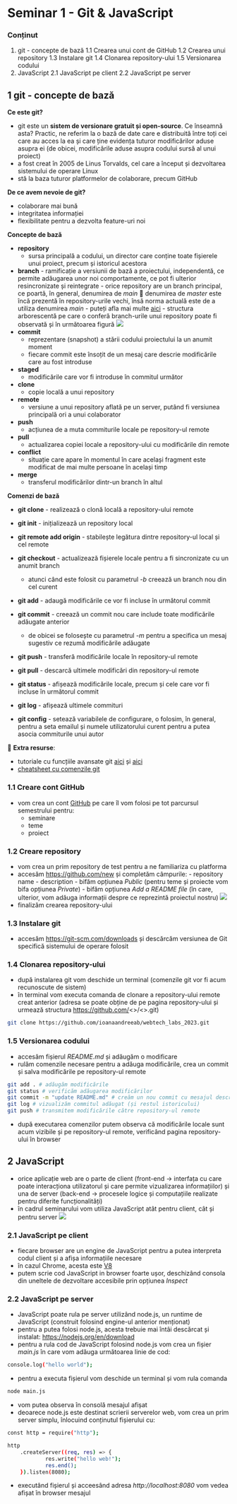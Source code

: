 # Seminar 1 - Git & JavaScript

### Conținut

1. git - concepte de bază
   1.1 Crearea unui cont de GitHub
   1.2 Crearea unui repository
   1.3 Instalare git
   1.4 Clonarea repository-ului
   1.5 Versionarea codului
2. JavaScript
   2.1 JavaScript pe client
   2.2 JavaScript pe server

## 1 git - concepte de bază

**Ce este git?**

- git este un **sistem de versionare gratuit și open-source**. Ce înseamnă asta? Practic, ne referim la o bază de date care e distribuită între toți cei care au acces la ea și care ține evidența tuturor modificărilor aduse asupra ei (de obicei, modificările aduse asupra codului sursă al unui proiect)
- a fost creat în 2005 de Linus Torvalds, cel care a început și dezvoltarea sistemului de operare Linux
- stă la baza tuturor platformelor de colaborare, precum GitHub

**De ce avem nevoie de git?**

- colaborare mai bună
- integritatea informației
- flexibilitate pentru a dezvolta feature-uri noi

**Concepte de bază**

- **repository**
  - sursa principală a codului, un director care conține toate fișierele unui proiect, precum și istoricul acestora
- **branch** - ramificație a versiunii de bază a proiectului, independentă, ce permite adăugarea unor noi comportamente, ce pot fi ulterior resincronizate și reintegrate - orice repository are un branch principal, ce poartă, în general, denumirea de _main_
  🤔 denumirea de _master_ este încă prezentă în repository-urile vechi, însă norma actuală este de a utiliza denumirea _main_ - puteți afla mai multe [aici](https://www.theserverside.com/feature/Why-GitHub-renamed-its-master-branch-to-main) - structura arborescentă pe care o conferă branch-urile unui repository poate fi observată și în următoarea figură
  ![](https://uploads.sitepoint.com/wp-content/uploads/2019/06/155993572204-gitflow.png)
- **commit**
  - reprezentare (snapshot) a stării codului proiectului la un anumit moment
  - fiecare commit este însoțit de un mesaj care descrie modificările care au fost introduse
- **staged**
  - modificările care vor fi introduse în commitul următor
- **clone**
  - copie locală a unui repository
- **remote**
  - versiune a unui repository aflată pe un server, putând fi versiunea principală ori a unui colaborator
- **push**
  - acțiunea de a muta commiturile locale pe repository-ul remote
- **pull**
  - actualizarea copiei locale a repository-ului cu modificările din remote
- **conflict**
  - situație care apare în momentul în care același fragment este modificat de mai multe persoane în același timp
- **merge**
  - transferul modificărilor dintr-un branch în altul

**Comenzi de bază**

- **git clone** - realizează o clonă locală a repository-ului remote
- **git init** - inițializează un repository local
- **git remote add origin** - stabilește legătura dintre repository-ul local și cel remote
- **git checkout** - actualizează fișierele locale pentru a fi sincronizate cu un anumit branch

  - atunci când este folosit cu parametrul _-b_ creează un branch nou din cel curent

- **git add** - adaugă modificările ce vor fi incluse în următorul commit
- **git commit** - creează un commit nou care include toate modificările adăugate anterior
  - de obicei se folosește cu parametrul _-m_ pentru a specifica un mesaj sugestiv ce rezumă modificările adăugate
- **git push** - transferă modificările locale în repository-ul remote
- **git pull** - descarcă ultimele modificări din repository-ul remote
- **git status** - afișează modificările locale, precum și cele care vor fi incluse în următorul commit
- **git log** - afișează ultimele commituri
- **git config** - setează variabilele de configurare, o folosim, în general, pentru a seta emailul și numele utilizatorului curent pentru a putea asocia commiturile unui autor

🤔 **Extra resurse**:

- tutoriale cu funcțiile avansate git [aici](https://www.youtube.com/watch?v=f1wnYdLEpgI) și [aici](https://www.youtube.com/watch?v=ElRzTuYln0M)
- [cheatsheet cu comenzile git](https://education.github.com/git-cheat-sheet-education.pdf)

### 1.1 Creare cont GitHub

- vom crea un cont [GitHub](https://github.com/) pe care îl vom folosi pe tot parcursul semestrului pentru:
  - seminare
  - teme
  - proiect

### 1.2 Creare repository

- vom crea un prim repository de test pentru a ne familiariza cu platforma
- accesăm https://github.com/new și completăm câmpurile: - repository name - description - bifăm opțiunea _Public_ (pentru teme și proiecte vom bifa opțiunea _Private_) - bifăm opțiunea _Add a README file_ (în care, ulterior, vom adăuga informații despre ce reprezintă proiectul nostru)
  ![](https://github.com/ioanaandreeab/webtech_labs_2023/blob/main/lab1/assets/creare_repo.png?raw=true)
- finalizăm crearea repository-ului

### 1.3 Instalare git

- accesăm https://git-scm.com/downloads și descărcăm versiunea de Git specifică sistemului de operare folosit

### 1.4 Clonarea repository-ului

- după instalarea git vom deschide un terminal (comenzile git vor fi acum recunoscute de sistem)
- în terminal vom executa comanda de clonare a repository-ului remote creat anterior (adresa se poate obține de pe pagina repository-ului și urmează structura https://github.com/<<username>>/<<repo-name>>.git)

```sh
git clone https://github.com/ioanaandreeab/webtech_labs_2023.git
```

### 1.5 Versionarea codului

- accesăm fișierul _README.md_ și adăugăm o modificare
- rulăm comenzile necesare pentru a adăuga modificările, crea un commit și salva modificările pe repository-ul remote

```sh
git add . # adăugăm modificările
git status # verificăm adăugarea modificărilor
git commit -m "update README.md" # creăm un nou commit cu mesajul descriptiv
git log # vizualizăm commitul adăugat (și restul istoricului)
git push # transmitem modificările către repository-ul remote
```

- după executarea comenzilor putem observa că modificările locale sunt acum vizibile și pe repository-ul remote, verificând pagina repository-ului în browser

## 2 JavaScript

- orice aplicație web are o parte de client (front-end -> interfața cu care poate interacționa utilizatorul și care permite vizualizarea informațiilor) și una de server (back-end -> procesele logice și computațiile realizate pentru diferite funcționalități)
- în cadrul seminarului vom utiliza JavaScript atât pentru client, cât și pentru server
  ![](https://res.cloudinary.com/lwgatsby/f_auto/www/uploads/2023/05/client-server-network.jpg)

### 2.1 JavaScript pe client

- fiecare browser are un engine de JavaScript pentru a putea interpreta codul client și a afișa informațiile necesare
- în cazul Chrome, acesta este [V8](https://v8.dev/)
- putem scrie cod JavaScript in browser foarte ușor, deschizând consola din uneltele de dezvoltare accesibile prin opțiunea _Inspect_

### 2.2 JavaScript pe server

- JavaScript poate rula pe server utilizând node.js, un runtime de JavaScript (construit folosind engine-ul anterior menționat)
- pentru a putea folosi node.js, acesta trebuie mai întâi descărcat și instalat: https://nodejs.org/en/download
- pentru a rula cod de JavaScript folosind node.js vom crea un fișier _main.js_ în care vom adăuga următoarea linie de cod:

```sh
console.log("hello world");
```

- pentru a executa fișierul vom deschide un terminal și vom rula comanda

```sh
node main.js
```

- vom putea observa în consolă mesajul afișat
- deoarece node.js este destinat scrierii serverelor web, vom crea un prim server simplu, înlocuind conținutul fișierului cu:

```sh
const http = require("http");

http
    .createServer((req, res) => {
            res.write("hello web!");
            res.end();
    }).listen(8080);
```

- executând fișierul și acceesând adresa _http://localhost:8080_ vom vedea afișat în browser mesajul
